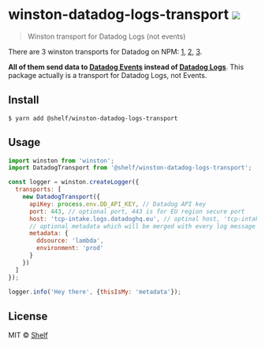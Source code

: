 # winston-datadog-logs-transport ![](https://img.shields.io/badge/code_style-prettier-ff69b4.svg)

> Winston transport for Datadog Logs (not events)

There are 3 winston transports for Datadog on NPM:
[1](https://github.com/sparkida/winston-datadog),
[2](https://github.com/kioannou/winston-datadog-logger),
[3](https://github.com/outwithreality/winston-datadog-transport).

**All of them send data to [Datadog Events](https://docs.datadoghq.com/getting_started/#events) instead of [Datadog Logs](https://docs.datadoghq.com/logs/?tab=usregion)**.
This package actually is a transport for Datadog Logs, not Events.

## Install

```
$ yarn add @shelf/winston-datadog-logs-transport
```

## Usage

```javascript
import winston from 'winston';
import DatadogTransport from '@shelf/winston-datadog-logs-transport';

const logger = winston.createLogger({
  transports: [
    new DatadogTransport({
      apiKey: process.env.DD_API_KEY, // Datadog API key
      port: 443, // optional port, 443 is for EU region secure port
      host: 'tcp-intake.logs.datadoghq.eu', // optinal host, 'tcp-intake.logs.datadoghq.eu' is for EU region host
      // optional metadata which will be merged with every log message
      metadata: {
        ddsource: 'lambda',
        environment: 'prod'
      }
    })
  ]
});

logger.info('Hey there', {thisIsMy: 'metadata'});
```

## License

MIT © [Shelf](https://shelf.io)
